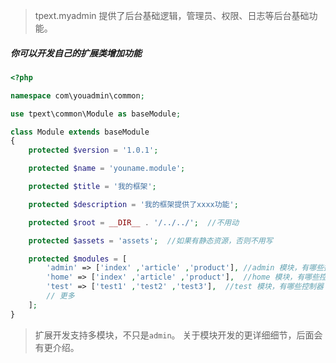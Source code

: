 >tpext.myadmin 提供了后台基础逻辑，管理员、权限、日志等后台基础功能。

##### 你可以开发自己的扩展类增加功能
```php
<?php

namespace com\youadmin\common;

use tpext\common\Module as baseModule;

class Module extends baseModule
{
    protected $version = '1.0.1';

    protected $name = 'youname.module';

    protected $title = '我的框架';

    protected $description = '我的框架提供了xxxx功能';

    protected $root = __DIR__ . '/../../';  //不用动

    protected $assets = 'assets';  //如果有静态资源，否则不用写

    protected $modules = [
        'admin' => ['index' ,'article' ,'product'], //admin 模块，有哪些控制器
        'home' => ['index' ,'article' ,'product'],  //home 模块，有哪些控制器
        'test' => ['test1' ,'test2' ,'test3'],  //test 模块，有哪些控制器
        // 更多
    ];
}
```
>扩展开发支持多模块，不只是`admin`。
关于模块开发的更详细细节，后面会有更介绍。